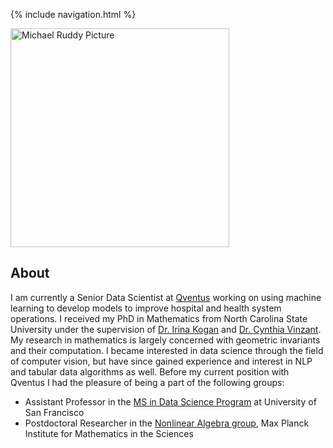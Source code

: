 {% include navigation.html %}

<img style="float: center;" src="docs/assets/images/website_photo_ruddy.jpg" alt="Michael Ruddy Picture" width="350"/>

## About

I am currently a Senior Data Scientist at [Qventus](https://qventus.com) working on using machine learning to develop models to improve hospital and health system operations. I received my PhD in Mathematics from North Carolina State University under the supervision of [Dr. Irina Kogan](https://iakogan.math.ncsu.edu) and [Dr. Cynthia Vinzant](http://sites.math.washington.edu/~vinzant/). My research in mathematics is largely concerned with geometric invariants and their computation. I became interested in data science through the field of computer vision, but have since gained experience and interest in NLP and tabular data algorithms as well. Before my current position with Qventus I had the pleasure of being a part of the following groups:
* Assistant Professor in the [MS in Data Science Program](https://www.usfca.edu/arts-sciences/graduate-programs/data-science) at University of San Francisco
* Postdoctoral Researcher in the [Nonlinear Algebra group](https://www.mis.mpg.de/nlalg/research.html), Max Planck Institute for Mathematics in the Sciences
